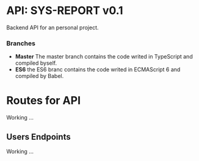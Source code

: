 # API: SYS-REPORT v0.1
Backend API for an personal project.

### Branches

* **Master**
The master branch contains the code writed in TypeScript and compiled byself. 
* **ES6** 
the ES6 branc contains the code writed in ECMAScript 6 and compiled by Babel.

# Routes for API
Working ...

## Users Endpoints
Working ...

